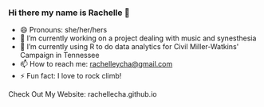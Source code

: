 ### Hi there my name is Rachelle 👋

- 😄 Pronouns: she/her/hers
- 🔭 I’m currently working on a project dealing with music and synesthesia
- 🌱 I’m currently using R to do data analytics for Civil Miller-Watkins' Campaign in Tennessee
- 📫 How to reach me: rachelleycha@gmail.com
- ⚡ Fun fact: I love to rock climb!

Check Out My Website: rachellecha.github.io 

